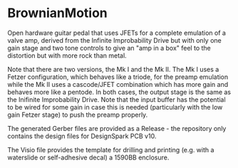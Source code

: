 # BrownianMotion
Open hardware guitar pedal that uses JFETs for a complete emulation of a valve amp, derived from the Infinite Improbability Drive but with only one gain stage and two tone controls to give an "amp in a box" feel to the distortion but with more rock than metal.

Note that there are two versions, the Mk I and the Mk II. The Mk I uses a Fetzer configuration, which behaves like a triode, for the preamp emulation while the Mk II uses a cascode/JFET combination which has more gain and behaves more like a pentode. In both cases, the output stage is the same as the Inifinite Improbability Drive. Note that the input buffer has the potential to be wired for some gain in case this is needed (particularly with the low gain Fetzer stage) to push the preamp properly.

The generated Gerber files are provided as a Release - the repository only contains the design files for DesignSpark PCB v10.

The Visio file provides the template for drilling and printing (e.g. with a waterslide or self-adhesive decal) a 1590BB enclosure.
